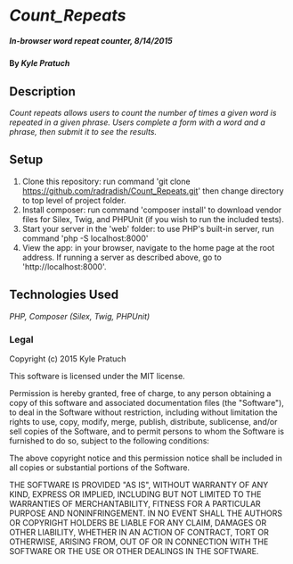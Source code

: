 # _Count_Repeats_

##### _In-browser word repeat counter, 8/14/2015_

#### By _Kyle Pratuch_

## Description

_Count repeats allows users to count the number of times a given word is repeated in a given phrase. Users complete a form with a word and a phrase, then submit it to see the results._

## Setup

 1. Clone this repository: run command 'git clone https://github.com/radradish/Count_Repeats.git' then change directory to top level of project folder.
 2. Install composer: run command 'composer install' to download vendor files for Silex, Twig, and PHPUnit (if you wish to run the included tests).
 3. Start your server in the 'web' folder: to use PHP's built-in server, run command 'php -S localhost:8000'
 4. View the app: in your browser, navigate to the home page at the root address. If running a server as described above, go to 'http://localhost:8000'.

## Technologies Used

_PHP, Composer (Silex, Twig, PHPUnit)_

### Legal

Copyright (c) 2015 Kyle Pratuch

This software is licensed under the MIT license.

Permission is hereby granted, free of charge, to any person obtaining a copy
of this software and associated documentation files (the "Software"), to deal
in the Software without restriction, including without limitation the rights
to use, copy, modify, merge, publish, distribute, sublicense, and/or sell
copies of the Software, and to permit persons to whom the Software is
furnished to do so, subject to the following conditions:

The above copyright notice and this permission notice shall be included in
all copies or substantial portions of the Software.

THE SOFTWARE IS PROVIDED "AS IS", WITHOUT WARRANTY OF ANY KIND, EXPRESS OR
IMPLIED, INCLUDING BUT NOT LIMITED TO THE WARRANTIES OF MERCHANTABILITY,
FITNESS FOR A PARTICULAR PURPOSE AND NONINFRINGEMENT. IN NO EVENT SHALL THE
AUTHORS OR COPYRIGHT HOLDERS BE LIABLE FOR ANY CLAIM, DAMAGES OR OTHER
LIABILITY, WHETHER IN AN ACTION OF CONTRACT, TORT OR OTHERWISE, ARISING FROM,
OUT OF OR IN CONNECTION WITH THE SOFTWARE OR THE USE OR OTHER DEALINGS IN
THE SOFTWARE.
